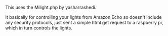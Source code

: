 This uses the Milight.php by yasharrashedi.

It basically for controlling your lights from Amazon Echo so doesn't include any security protocols, just sent a simple html get request to a raspberry pi, which in turn controls the lights.
